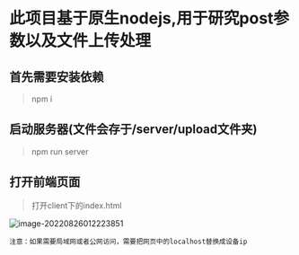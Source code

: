 # 此项目基于原生nodejs,用于研究post参数以及文件上传处理

## 首先需要安装依赖

> npm i

## 启动服务器(文件会存于/server/upload文件夹)

> npm run server

## 打开前端页面

> 打开client下的index.html

![image-20220826012223851](https://vkceyugu.cdn.bspapp.com/VKCEYUGU-8f2ad662-66cb-4a7c-8fa5-e7e9e2c18047/aff5f344-d53a-4664-bda5-c3195171ad23.png)

`注意：如果需要局域网或者公网访问，需要把网页中的localhost替换成设备ip`